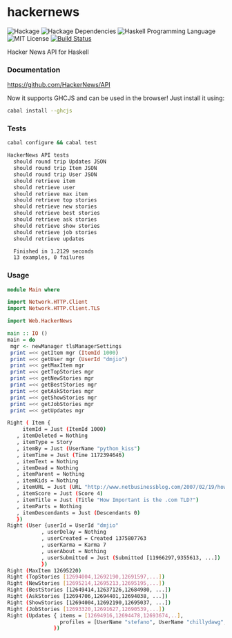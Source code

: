 hackernews
==========
![Hackage](https://img.shields.io/hackage/v/hackernews.svg)
![Hackage Dependencies](https://img.shields.io/hackage-deps/v/hackernews.svg)
![Haskell Programming Language](https://img.shields.io/badge/language-Haskell-blue.svg)
![MIT License](http://img.shields.io/badge/license-MIT-brightgreen.svg)
[![Build Status](https://travis-ci.org/dmjio/hackernews.svg?branch=master)](https://travis-ci.org/dmjio/hackernews)

Hacker News API for Haskell

### Documentation
<https://github.com/HackerNews/API>

Now it supports GHCJS and can be used in the browser! Just install it using:
```bash
cabal install --ghcjs
```

### Tests
```bash
cabal configure && cabal test
```

```bash
HackerNews API tests
  should round trip Updates JSON
  should round trip Item JSON
  should round trip User JSON
  should retrieve item
  should retrieve user
  should retrieve max item
  should retrieve top stories
  should retrieve new stories
  should retrieve best stories
  should retrieve ask stories
  should retrieve show stories
  should retrieve job stories
  should retrieve updates

  Finished in 1.2129 seconds
  13 examples, 0 failures
```

### Usage
```haskell
module Main where

import Network.HTTP.Client
import Network.HTTP.Client.TLS

import Web.HackerNews

main :: IO ()
main = do
 mgr <- newManager tlsManagerSettings
 print =<< getItem mgr (ItemId 1000)
 print =<< getUser mgr (UserId "dmjio")
 print =<< getMaxItem mgr
 print =<< getTopStories mgr
 print =<< getNewStories mgr
 print =<< getBestStories mgr
 print =<< getAskStories mgr
 print =<< getShowStories mgr
 print =<< getJobStories mgr
 print =<< getUpdates mgr
```

```bash
Right ( Item {
	 itemId = Just (ItemId 1000)
   , itemDeleted = Nothing
   , itemType = Story
   , itemBy = Just (UserName "python_kiss")
   , itemTime = Just (Time 1172394646)
   , itemText = Nothing
   , itemDead = Nothing
   , itemParent = Nothing
   , itemKids = Nothing
   , itemURL = Just (URL "http://www.netbusinessblog.com/2007/02/19/how-important-is-the-dot-com/")
   , itemScore = Just (Score 4)
   , itemTitle = Just (Title "How Important is the .com TLD?")
   , itemParts = Nothing
   , itemDescendants = Just (Descendants 0)
   })
Right (User {userId = UserId "dmjio"
		   , userDelay = Nothing
		   , userCreated = Created 1375807763
		   , userKarma = Karma 7
		   , userAbout = Nothing
		   , userSubmitted = Just (Submitted [11966297,9355613, ...])
		   })
Right (MaxItem 12695220)
Right (TopStories [12694004,12692190,12691597,...])
Right (NewStories [12695214,12695213,12695195,...])
Right (BestStories [12649414,12637126,12684980, ...])
Right (AskStories [12694706,12694401,12694038, ...])
Right (ShowStories [12694004,12692190,12695037, ...])
Right (JobStories [12693320,12691627,12690539,...])
Right (Updates { items = [12694916,12694478,12693674,..],
				 profiles = [UserName "stefano", UserName "chillydawg", ...]
			   })

```
